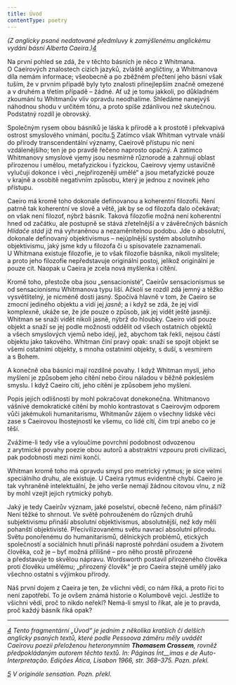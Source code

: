 ```yaml
---
title: Úvod
contentType: poetry
---
```


<section>

<div class="centered">

<div class="verse">

_(Z anglicky psané nedatované předmluvy k zamýšlenému anglickému vydání básní Alberta Caeira.)[4](./resources/undefined)_

</div>

</div>

</section>

<section>

Na první pohled se zdá, že v těchto básních je něco z Whitmana. O Caeirových znalostech cizích jazyků, zvláště angličtiny, a Whitmanova díla nemám informace; všeobecně a po zběžném přečtení jeho básní však tuším, že v prvním případě byly tyto znalosti přinejlepším značně omezené a v druhém a třetím případě – žádné. Ať už je tomu jakkoli, po důkladném zkoumání tu Whitmanův vliv opravdu neodhalíme. Shledáme nanejvýš náhodnou shodu v určitém tónu, a proto spíše zdánlivou než skutečnou. Podstatný rozdíl je obrovský.

Společným rysem obou básníků je láska k přírodě a k prostotě i překvapivá ostrost smyslového vnímání, pocitu.[5](./resources/undefined) Zatímco však Whitman vytrvale vnáší do přírody transcendentální významy, Caeirově přístupu nic není vzdálenějšího; ten je po pravdě řečeno naprosto opačný. A zatímco Whitmanovy smyslové vjemy jsou nesmírně různorodé a zahrnují oblast přirozenou i umělou, metafyzickou i fyzickou, Caeirovy vjemy ustavičně vylučují dokonce i věci „nejpřirozeněji umělé“ a jsou metafyzické pouze v krajně a osobitě negativním způsobu, který je jednou z novinek jeho přístupu.

Caeiro má kromě toho dokonale definovanou a koherentní filozofii. Není patrně tak koherentní ve slově a větě, jak by se od filozofa dalo očekávat; on však není filozof, nýbrž básník. Taková filozofie možná není koherentní hned od začátku, ale postupně se stává zřetelnější a v závěrečných básních _Hlídače stád_ již má vyhraněnou a nezaměnitelnou podobu. Jde o absolutní, dokonale definovaný objektivismus – nejúplnější systém absolutního objektivismu, jaký jsme kdy u filozofa či u spisovatele zaznamenali. U Whitmana existuje filozofie, je to však filozofie básníka, nikoli myslitele; a proto jeho filozofie nepředstavuje originální postoj, jelikož originální je pouze cit. Naopak u Caeira je zcela nová myšlenka i cítění.

Kromě toho, přestože oba jsou „sensacionisté“, Caeirův sensacionismus se od sensacionismu Whitmanova typu liší. Ačkoli se rozdíl zdá jemný a těžko vysvětlitelný, je nicméně dosti jasný. Spočívá hlavně v tom, že Caeiro se zmocní jediného objektu a vidí jej _jasně_; a i když se zdá, že jej vidí komplexně, ukáže se, že jde pouze o způsob, jak jej vidět ještě jasněji. Whitman se snaží vidět nikoli jasně, nýbrž do hloubky. Caeiro vidí pouze objekt a snaží se jej podle možnosti oddělit od všech ostatních objektů a všech smyslových vjemů nebo idejí, jež, abychom tak řekli, nejsou částí objektu jako takového. Whitman činí pravý opak: snaží se spojit objekt se všemi ostatními objekty, s mnoha ostatními objekty, s duší, s vesmírem a s Bohem.

A konečně oba básníci mají rozdílné povahy. I když Whitman myslí, jeho myšlení je způsobem jeho cítění nebo čirou náladou v běžně pokleslém smyslu. I když Caeiro cítí, jeho cítění je způsobem jeho myšlení.

Popis jejich odlišností by mohl pokračovat donekonečna. Whit­manovo vášnivé demokratické cítění by mohlo kontrastovat s Caei­rovým odporem vůči jakémukoli humanitarismu, Whitmanův zájem o všechny lidské věci zase s Caeirovou lhostejností ke všemu, co lidé cítí, čím trpí anebo co je těší.

Zvážíme-li tedy vše a vyloučíme povrchní podobnost odvozenou z arytmické povahy poezie obou autorů a abstraktní vzpouru proti civilizaci, pak podobnosti mezi nimi končí.

Whitman kromě toho má opravdu smysl pro metrický rytmus; je sice velmi speciálního druhu, ale existuje. U Caeira rytmus evidentně chybí. Caeiro je tak vyhraněně intelektuální, že jeho verše nemají žádnou citovou vlnu, z níž by mohl vzejít jejich rytmický pohyb.

Jaký je tedy Caeirův význam, jaké poselství, obecně řečeno, nám přináší? Není těžké to shrnout. Ve světě pohrouženém do různých druhů subjektivismu přináší absolutní objektivismus, absolutnější, než kdy měli pohanští objektivisté. Přecivilizovanému světu navrací absolutní přírodu. Světu ponořenému do humanitarismů, dělnických problémů, etických společností a sociálních hnutí přináší naprosté pohrdání osudem a životem člověka, což je – byť možná přílišné – pro něho prostě přirozené a představuje to skvělou nápravu. Wordsworth postavil přirozeného člověka proti člověku umělému; „přirozený člověk“ je pro Caeira stejně umělý jako všechno ostatní s výjimkou přírody.

Náš první dojem z Caeira je ten, že všichni vědí, co nám říká, a proto říci to není zapotřebí. To je ovšem známá historie o Kolumbově vejci. Jestliže to všichni vědí, proč to nikdo neřekl? Nemá-li smysl to říkat, ale je to pravda, proč každý básník říká opak?

* * *

_[4](./resources/undefined) Tento fragmentární „Úvod“ je jedním z několika kratších či delších anglicky psaných textů, které podle Pessoova záměru měly uvádět Caeirovu poezii přeloženou heteronymním **Thomasem Crossem**, rovněž předpokládaným autorem těchto textů. In: _Páginas Ínt__imas e de Auto-Interpretação_. Edições Ática, Lisabon 1966, str. 368–375. Pozn. překl._

_[5](./resources/undefined) V originále _sensation_. _Pozn. překl.__

</section>
